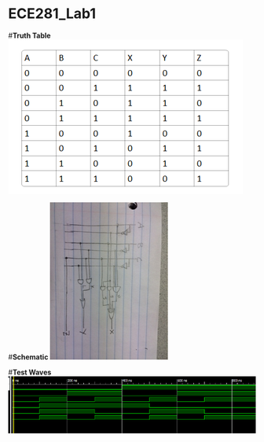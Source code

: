 ECE281_Lab1
===========


#**Truth Table**
![alt tag](https://github.com/JohnTerragnoli/ECE281_Lab1/blob/master/Truth%20Table.PNG "Truth Table")


#**Schematic**
![alt tag](https://github.com/JohnTerragnoli/ECE281_Lab1/blob/master/Terragnoli%20Schematic.JPG "Logic Circuit")

#**Test Waves**
![alt tag](https://github.com/JohnTerragnoli/ECE281_Lab1/blob/master/Prelab%20waves.PNG "Text Waves")

